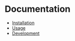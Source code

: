 # Documentation

- [Installation](installation.md)
- [Usage](usage.md)
- [Development](development.md)
